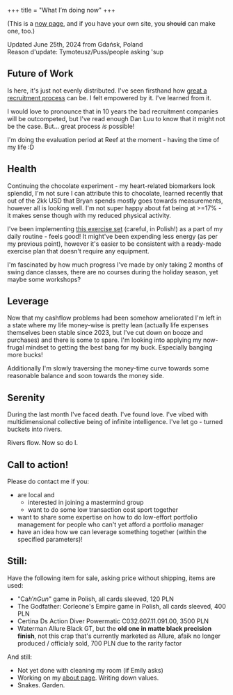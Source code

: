 +++
title = "What I’m doing now"
+++

(This is a [now page](https://nownownow.com/about), and if you have your own site, you ~~should~~ can make one, too.) 

Updated June 25th, 2024 from Gdańsk, Poland  
Reason d'update: Tymoteusz/Puss/people asking 'sup

## Future of Work

Is here, it's just not evenly distributed. I've seen firsthand how [great a recruitment process](https://www.youtube.com/watch?v=lDJA8ZTbVT8) can be. I felt empowered by it. I've learned from it.

I would love to pronounce that in 10 years the bad recruitment companies will be outcompeted, but I've read enough Dan Luu to know that it might not be the case. But... great process *is* possible!

I'm doing the evaluation period at Reef at the moment - having the time of my life :D

## Health

Continuing the chocolate experiment - my heart-related biomarkers look splendid, I'm not sure I can attribute this to chocolate, learned recently that out of the 2kk USD that Bryan spends mostly goes towards measurements, however all is looking well. I'm not super happy about fat being at >=17% - it makes sense though with my reduced physical activity.

I've been implementing [this exercise set](https://www.youtube.com/watch?v=lFhUacH63g8) (careful, in Polish!) as a part of my daily routine - feels good! It might've been expending less energy  (as per my previous point), however it's easier to be consistent with a ready-made exercise plan that doesn't require any equipment.

I'm fascinated by how much progress I've made by only taking 2 months of swing dance classes, there are no courses during the holiday season, yet maybe some workshops?

## Leverage

Now that my cashflow problems had been somehow ameliorated I'm left in a state where my life money-wise is pretty lean (actually life expenses themselves been stable since 2023, but I've cut down on booze and purchases) and there is some to spare. I'm looking into applying my now-frugal mindset to getting the best bang for my buck. Especially banging more bucks!

Additionally I'm slowly traversing the money-time curve towards some reasonable balance and soon towards the money side.

## Serenity
During the last month I've faced death. I've found love. I've vibed with multidimensional collective being of infinite intelligence. I've let go - turned buckets into rivers.

Rivers flow. Now so do I.

## Call to action!
Please do contact me if you:
- are local and
    - interested in joining a mastermind group
    - want to do some low transaction cost sport together
- want to share some expertise on how to do low-effort portfolio management for people who can't yet afford a portfolio manager
- have an idea how we can leverage something together (within the specified parameters)!

## Still:
Have the following item for sale, asking price without shipping, items are used:
- "Ca$h'n Gun$" game in Polish, all cards sleeved, 120 PLN
- The Godfather: Corleone's Empire game in Polish, all cards sleeved, 400 PLN 
- Certina Ds Action Diver Powermatic C032.607.11.091.00, 3500 PLN
- Waterman Allure Black GT, but the **old one in matte black precision finish**, not this crap that's currently marketed as Allure, afaik no longer produced / officialy sold, 700 PLN due to the rarity factor

And still:
- Not yet done with cleaning my room (if Emily asks)
- Working on my [about page](/about). Writing down values.
- Snakes. Garden.

